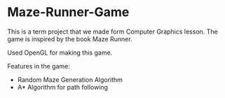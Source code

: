 # Maze-Runner-Game

This is a term project that we made form Computer Graphics lesson.
The game is inspired by the book Maze Runner.

Used OpenGL for making this game.

Features in the game:
- Random Maze Generation Algorithm
- A* Algorithm for path following

